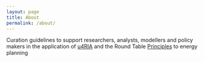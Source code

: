 ```yaml
---
layout: page
title: About
permalink: /about/
---
```


  Curation guidelines to support researchers, analysts, modellers and policy makers
  in the application of [u4RIA] and the Round Table [Principles] to energy planning

[u4RIA]: https://forum.u4ria.org/
[principles]: https://energyeconomicgrowth.org/content/roundtable-initiative-strategic-energy-planning

